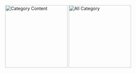 

<img src="https://github.com/BeingCoder786/TechnologyTweets/assets/60469750/a2def59b-a3c4-4e81-9f3d-5f1ea393fdfb/Screenshot_1712307335.png" width="200" alt="Category Content"/>
<img src="https://github.com/BeingCoder786/TechnologyTweets/assets/60469750/311bb383-63be-46b0-8d7f-356ba455178f/Screenshot_1712307340.png" width="200" alt="All Category"/>



